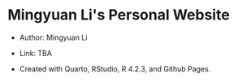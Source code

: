 # Mingyuan Li's Personal Website

-   Author: Mingyuan Li

-   Link: TBA

-   Created with Quarto, RStudio, R 4.2.3, and Github Pages.
